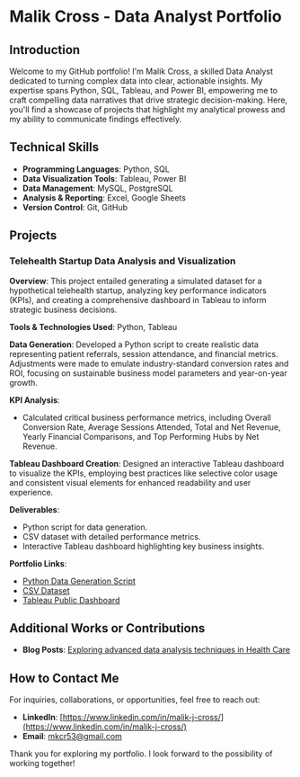 # Malik Cross - Data Analyst Portfolio

## Introduction
Welcome to my GitHub portfolio! I'm Malik Cross, a skilled Data Analyst dedicated to turning complex data into clear, actionable insights. My expertise spans Python, SQL, Tableau, and Power BI, empowering me to craft compelling data narratives that drive strategic decision-making. Here, you'll find a showcase of projects that highlight my analytical prowess and my ability to communicate findings effectively.

## Technical Skills
- **Programming Languages**: Python, SQL
- **Data Visualization Tools**: Tableau, Power BI
- **Data Management**: MySQL, PostgreSQL
- **Analysis & Reporting**: Excel, Google Sheets
- **Version Control**: Git, GitHub

## Projects

### Telehealth Startup Data Analysis and Visualization
**Overview**: This project entailed generating a simulated dataset for a hypothetical telehealth startup, analyzing key performance indicators (KPIs), and creating a comprehensive dashboard in Tableau to inform strategic business decisions.

**Tools & Technologies Used**: Python, Tableau

**Data Generation**: Developed a Python script to create realistic data representing patient referrals, session attendance, and financial metrics. Adjustments were made to emulate industry-standard conversion rates and ROI, focusing on sustainable business model parameters and year-on-year growth.

**KPI Analysis**:
- Calculated critical business performance metrics, including Overall Conversion Rate, Average Sessions Attended, Total and Net Revenue, Yearly Financial Comparisons, and Top Performing Hubs by Net Revenue.

**Tableau Dashboard Creation**: Designed an interactive Tableau dashboard to visualize the KPIs, employing best practices like selective color usage and consistent visual elements for enhanced readability and user experience.

**Deliverables**:
- Python script for data generation.
- CSV dataset with detailed performance metrics.
- Interactive Tableau dashboard highlighting key business insights.

**Portfolio Links**:
- [Python Data Generation Script](https://github.com/mkcr53/portfolio/blob/main/data_generation.py)
- [CSV Dataset](https://github.com/mkcr53/portfolio/blob/main/telehealth_startup_dummy_data.csv)
- [Tableau Public Dashboard](https://public.tableau.com/app/profile/malik.cross/vizzes)

## Additional Works or Contributions
- **Blog Posts**: [Exploring advanced data analysis techniques in Health Care](https://medium.com/@mkcr53/transforming-patient-care-analytics-at-lucid-lane-a-journey-from-basic-metrics-to-advanced-f6b9ae2b7aea)

## How to Contact Me
For inquiries, collaborations, or opportunities, feel free to reach out:

- **LinkedIn**: [https://www.linkedin.com/in/malik-j-cross/](https://www.linkedin.com/in/malik-j-cross/)
- **Email**: [mkcr53@gmail.com](mailto:mkcr53@gmail.com)

Thank you for exploring my portfolio. I look forward to the possibility of working together!
